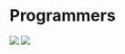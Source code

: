 # Programmers

<img src="https://img.shields.io/badge/-Swift-F05138?style=flat&logo=Swift&logoColor=000000"/>
<img src="https://img.shields.io/badge/-Java-007396?style=flat&logo=Java&logoColor=000000"/>
